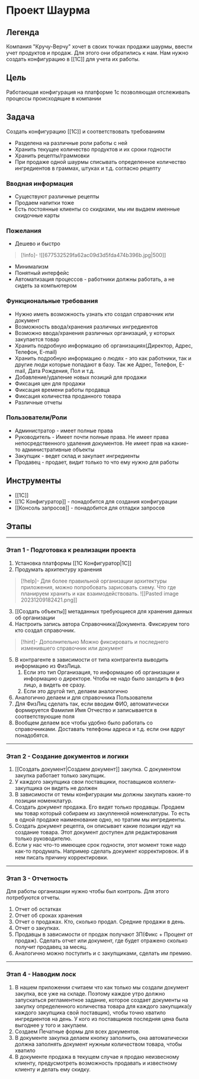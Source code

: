 # Проект  Шаурма
## Легенда
Компания "Кручу-Верчу" хочет в своих точках продажи шаурмы, ввести учет продуктов и продаж. Для этого они обратились к нам. Нам нужно создать конфигурацию в [[1С]] для учета их работы.
## Цель
Работающая конфигурация на платформе 1с позволяющая отслеживать процессы происходящие в компании
## Задача
Создать конфигурацию [[1С]] и соответствовать требованиям
- Разделена на различные роли работы с ней
- Хранить текущее количество продуктов и их сроки годности
- Хранить рецепты/граммовки 
- При продаже одной шаурмы списывать определенное количество ингредиентов в граммах, штуках и т.д. согласно рецепту
### Вводная информация
- Существуют различные рецепты
- Продаем напитки тоже
- Есть постоянные клиенты со скидками, мы им выдаем именные скидочные карты
### Пожелания
- Дешево и быстро
> [!info]-
> ![[677532529fa62ac09d3d5fda474b396b.jpg|500]]
- Минимализм
- Понятный интерфейс
- Автоматизация процессов - работники должны работать, а не сидеть за компьютером
### Функциональные требования
- Нужно иметь возможность узнать кто создал справочник или документ
- Возможность ввода/хранения различных ингредиентов
- Возможно ввода/хранения различных организаций, у которых закупается товар
- Хранить подробную информацию об организациях(Директор, Адрес, Телефон, E-mail)
- Хранить подробную информацию о людях - это как работники, так и другие люди которые попадают в базу. Так же Адрес, Телефон, E-mail, Дата Рождения, Пол и т.д.
- Добавление/удаление новых позиций для продажи
- Фиксация цен для продажи
- Фиксация времени работы продавца
- Фиксация количества проданного товара
- Различные отчеты
### Пользователи/Роли
- Администратор - имеет полные права
- Руководитель - Имеет почти полные права. Не имеет права непосредственного удаления документов. Не имеет прав на какие-то административные объекты
- Закупщик - ведет склад и закупает ингредиенты
- Продавец - продает, видит только то что ему нужно для работы
## Инструменты
- [[1С]]
- [[1C Конфигуратор]] - понадобится для создания конфигурации
- [[Консоль запросов]] - понадобится для отладки запросов
## Этапы
***
### Этап 1 - Подготовка к реализации проекта
1. Установка платформы [[1C Конфигуратор|1C]] 
2. Продумать архитектуру хранения 
> [!help]-
> Для более правильной организации архитектуры приложения, можно попробовать зарисовать схему. Что где планируем хранить и как взаимодействовать.
> ![[Pasted image 20231209182421.png]]
3. [[Создать объекты]] метаданных требующиеся для хранения данных об организации
4. Настроить запись автора Справочника/Документа. Фиксируем того кто создал справочник. 
>[!hint]- Дополнительно
>Можно фиксировать и последнего изменившего справочник или документ
5. В контрагенте в зависимости от типа контрагента выводить информацию из ФизЛица. 
	1. Если это тип Организация, то информацию об организации и информацию о директоре. Чтобы не надо было заходить в физ лицо, а видеть ее сразу.
	2. Если это другой тип, делаем аналогично
6. Аналогично делаем и для справочника Пользователи
7. Для ФизЛиц сделать так, если вводим ФИО, автоматически формируется Фамилия Имя Отчество и записывается в соответствующие поля
8. Вообщем делаем все чтобы удобно было работать со справочниками. Доставать телефоны адреса и т.д. если они вдруг понадобятся.
***
### Этап 2 - Создание документов и логики
1. [[Создать документ|Создаем документ]] закупка. С документом закупка работает только закупщик. 
2. У каждого закупщика свои поставщики, поставщиков коллеги-закупщика он видеть не должен
3. В зависимости от темы конфигурации мы должны закупать какие-то позиции номенклатур.
4. Создать документ продажа. Его видят только продавцы. Продаем мы товар который собираем из закупленной номенклатуры.  То есть в одной продаже наименование одно, но тратим мы ингредиенты. 
5. Создать документ рецепта, он описывает какие позиции идут на создание товара. Этот документ доступен для редактирования только руководителю.
6. Если у нас что-то имеющее срок годности, этот момент тоже надо как-то продумать. Например сделать документ корректировок. И в нем писать причину корректировки. 
***
### Этап 3 - Отчетность
Для работы организации нужно чтобы был контроль. Для этого потребуются отчеты.
1. Отчет об остатках
2. Отчет об сроках хранения
3. Отчет о продажах. Кто, сколько продал. Средние продажи в день.
4. Отчет о закупках. 
5. Продавцы в зависимости от продаж получают ЗП(Фикс + Процент от продаж). Сделать отчет или документ, где будет отражено сколько получит продавец за месяц.
6. Аналогично можно поступить и с закупщиками, сделать им премию. 
***
### Этап 4 - Наводим лоск
1. В нашем приложении считаем что как только мы создали документ закупка, все уже на складе. Поэтому каждое утро должно запускаться регламентное задание, которое создает документы на закупку определенного количества товара для каждого закупщика(у каждого закупщика свой поставщик), чтобы точно хватило ингредиентов на день. У кого из поставщиков последняя цена была выгоднее у того и закупаем. 
2. Создаем Печатные формы для всех документов. 
3. В документе закупка делаем кнопку заполнить, она автоматически должна заполнять документ нужным количеством товара, чтобы хватило 
4. В документе продажа в текущем случае я продаю неизвесному клиенту, предусмотреть возможность продавать и известному клиенту и делать ему скидку.

